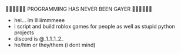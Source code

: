 🏳️‍🌈🏳️‍🌈🏳️‍🌈 PROGRAMMING HAS NEVER BEEN GAYER 🏳️‍🌈🏳️‍🌈🏳️‍🌈
-  hei... im llliiimmmeee
-  i script and build roblox games for people as well as stupid python projects
- discord is @\_1_1_1_2_
- he/him or they/them (i dont mind)

